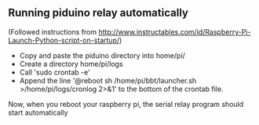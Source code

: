 ## Running piduino relay automatically

(Followed instructions from http://www.instructables.com/id/Raspberry-Pi-Launch-Python-script-on-startup/)

- Copy and paste the piduino directory into home/pi/
- Create a directory home/pi/logs
- Call 'sudo crontab -e'
- Append the line '@reboot sh /home/pi/bbt/launcher.sh >/home/pi/logs/cronlog 2>&1' to the bottom of the crontab file.

Now, when you reboot your raspberry pi, the serial relay program should start automatically